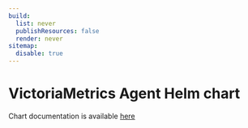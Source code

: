 ```yaml
---
build:
  list: never
  publishResources: false
  render: never
sitemap:
  disable: true
---
```

# VictoriaMetrics Agent Helm chart

Chart documentation is available [here](https://docs.victoriametrics.com/helm/victoriametrics-agent/)
